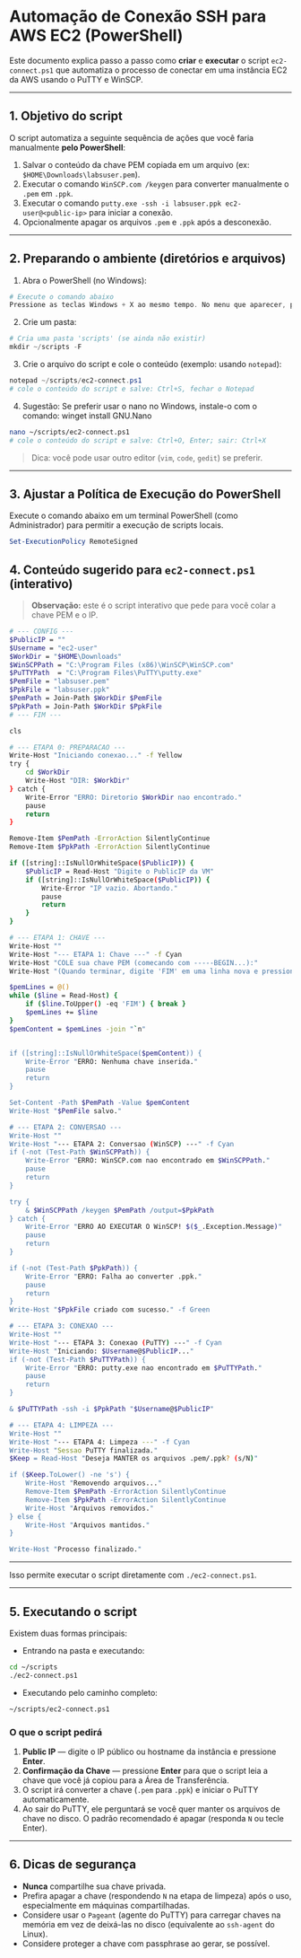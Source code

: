 # Automação de Conexão SSH para AWS EC2 (PowerShell)

Este documento explica passo a passo como **criar** e **executar** o script `ec2-connect.ps1` que automatiza o processo de conectar em uma instância EC2 da AWS usando o PuTTY e WinSCP.

---

## 1. Objetivo do script

O script automatiza a seguinte sequência de ações que você faria manualmente **pelo PowerShell**:

1.  Salvar o conteúdo da chave PEM copiada em um arquivo (ex: `$HOME\Downloads\labsuser.pem`).
2.  Executar o comando `WinSCP.com /keygen` para converter manualmente o `.pem` em `.ppk`.
3.  Executar o comando `putty.exe -ssh -i labsuser.ppk ec2-user@<public-ip>` para iniciar a conexão.
4.  Opcionalmente apagar os arquivos `.pem` e `.ppk` após a desconexão.

---

## 2. Preparando o ambiente (diretórios e arquivos)

1. Abra o PowerShell (no Windows):

```powershell
# Execute o comando abaixo
Pressione as teclas Windows + X ao mesmo tempo. No menu que aparecer, pressione A
```
2. Crie um pasta:

```powershell
# Cria uma pasta 'scripts' (se ainda não existir)
mkdir ~/scripts -F
```

3. Crie o arquivo do script e cole o conteúdo (exemplo: usando `notepad`):

```powershell
notepad ~/scripts/ec2-connect.ps1
# cole o conteúdo do script e salve: Ctrl+S, fechar o Notepad
```

4. Sugestão: Se preferir usar o nano no Windows, instale-o com o comando: winget install GNU.Nano

```bash
nano ~/scripts/ec2-connect.ps1
# cole o conteúdo do script e salve: Ctrl+O, Enter; sair: Ctrl+X
```

> Dica: você pode usar outro editor (`vim`, `code`, `gedit`) se preferir.

---

## 3. Ajustar a Política de Execução do PowerShell

Execute o comando abaixo em um terminal PowerShell (como Administrador) para permitir a execução de scripts locais.

```powershell
Set-ExecutionPolicy RemoteSigned
```

## 4. Conteúdo sugerido para `ec2-connect.ps1` (interativo)

> **Observação:** este é o script interativo que pede para você colar a chave PEM e o IP.

```bash
# --- CONFIG ---
$PublicIP = "" 
$Username = "ec2-user"
$WorkDir = "$HOME\Downloads" 
$WinSCPPath = "C:\Program Files (x86)\WinSCP\WinSCP.com"
$PuTTYPath  = "C:\Program Files\PuTTY\putty.exe"
$PemFile = "labsuser.pem"
$PpkFile = "labsuser.ppk"
$PemPath = Join-Path $WorkDir $PemFile
$PpkPath = Join-Path $WorkDir $PpkFile
# --- FIM ---

cls

# --- ETAPA 0: PREPARACAO ---
Write-Host "Iniciando conexao..." -f Yellow
try {
    cd $WorkDir
    Write-Host "DIR: $WorkDir"
} catch {
    Write-Error "ERRO: Diretorio $WorkDir nao encontrado."
    pause
    return
}

Remove-Item $PemPath -ErrorAction SilentlyContinue
Remove-Item $PpkPath -ErrorAction SilentlyContinue

if ([string]::IsNullOrWhiteSpace($PublicIP)) {
    $PublicIP = Read-Host "Digite o PublicIP da VM"
    if ([string]::IsNullOrWhiteSpace($PublicIP)) {
        Write-Error "IP vazio. Abortando."
        pause
        return
    }
}

# --- ETAPA 1: CHAVE ---
Write-Host ""
Write-Host "--- ETAPA 1: Chave ---" -f Cyan
Write-Host "COLE sua chave PEM (comecando com -----BEGIN...):"
Write-Host "(Quando terminar, digite 'FIM' em uma linha nova e pressione Enter)" -f Gray

$pemLines = @()
while ($line = Read-Host) {
    if ($line.ToUpper() -eq 'FIM') { break }
    $pemLines += $line
}
$pemContent = $pemLines -join "`n"


if ([string]::IsNullOrWhiteSpace($pemContent)) {
    Write-Error "ERRO: Nenhuma chave inserida."
    pause
    return
}

Set-Content -Path $PemPath -Value $pemContent
Write-Host "$PemFile salvo."

# --- ETAPA 2: CONVERSAO ---
Write-Host ""
Write-Host "--- ETAPA 2: Conversao (WinSCP) ---" -f Cyan
if (-not (Test-Path $WinSCPPath)) {
    Write-Error "ERRO: WinSCP.com nao encontrado em $WinSCPPath."
    pause
    return
}

try {
    & $WinSCPPath /keygen $PemPath /output=$PpkPath
} catch {
    Write-Error "ERRO AO EXECUTAR O WinSCP! $($_.Exception.Message)"
    pause
    return
}

if (-not (Test-Path $PpkPath)) {
    Write-Error "ERRO: Falha ao converter .ppk."
    pause
    return
}
Write-Host "$PpkFile criado com sucesso." -f Green

# --- ETAPA 3: CONEXAO ---
Write-Host ""
Write-Host "--- ETAPA 3: Conexao (PuTTY) ---" -f Cyan
Write-Host "Iniciando: $Username@$PublicIP..."
if (-not (Test-Path $PuTTYPath)) {
    Write-Error "ERRO: putty.exe nao encontrado em $PuTTYPath."
    pause
    return
}

& $PuTTYPath -ssh -i $PpkPath "$Username@$PublicIP"

# --- ETAPA 4: LIMPEZA ---
Write-Host ""
Write-Host "--- ETAPA 4: Limpeza ---" -f Cyan
Write-Host "Sessao PuTTY finalizada."
$Keep = Read-Host "Deseja MANTER os arquivos .pem/.ppk? (s/N)"

if ($Keep.ToLower() -ne 's') {
    Write-Host "Removendo arquivos..."
    Remove-Item $PemPath -ErrorAction SilentlyContinue
    Remove-Item $PpkPath -ErrorAction SilentlyContinue
    Write-Host "Arquivos removidos."
} else {
    Write-Host "Arquivos mantidos."
}

Write-Host "Processo finalizado."
```

---

Isso permite executar o script diretamente com `./ec2-connect.ps1`.

---

## 5. Executando o script

Existem duas formas principais:

* Entrando na pasta e executando:

```bash
cd ~/scripts
./ec2-connect.ps1
```

* Executando pelo caminho completo:

```bash
~/scripts/ec2-connect.ps1
```

### O que o script pedirá

1.  **Public IP** — digite o IP público ou hostname da instância e pressione **Enter**.
2.  **Confirmação da Chave** — pressione **Enter** para que o script leia a chave que você já copiou para a Área de Transferência.
3.  O script irá converter a chave (`.pem` para `.ppk`) e iniciar o PuTTY automaticamente.
4.  Ao sair do PuTTY, ele perguntará se você quer manter os arquivos de chave no disco. O padrão recomendado é apagar (responda `N` ou tecle Enter).

---

## 6. Dicas de segurança

* **Nunca** compartilhe sua chave privada.
* Prefira apagar a chave (respondendo `N` na etapa de limpeza) após o uso, especialmente em máquinas compartilhadas.
* Considere usar o `Pageant` (agente do PuTTY) para carregar chaves na memória em vez de deixá-las no disco (equivalente ao `ssh-agent` do Linux).
* Considere proteger a chave com passphrase ao gerar, se possível.

